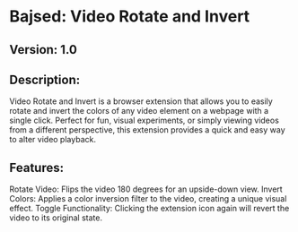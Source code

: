 # Bajsed: Video Rotate and Invert

## Version: 1.0

## Description:
Video Rotate and Invert is a browser extension that allows you to easily rotate and invert the colors of any video element on a webpage with a single click. Perfect for fun, visual experiments, or simply viewing videos from a different perspective, this extension provides a quick and easy way to alter video playback.

## Features: 
Rotate Video: Flips the video 180 degrees for an upside-down view.
Invert Colors: Applies a color inversion filter to the video, creating a unique visual effect.
Toggle Functionality: Clicking the extension icon again will revert the video to its original state.